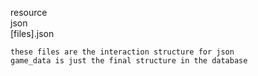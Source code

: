 
resource\
        json\
            [files].json

    these files are the interaction structure for json
    game_data is just the final structure in the database
